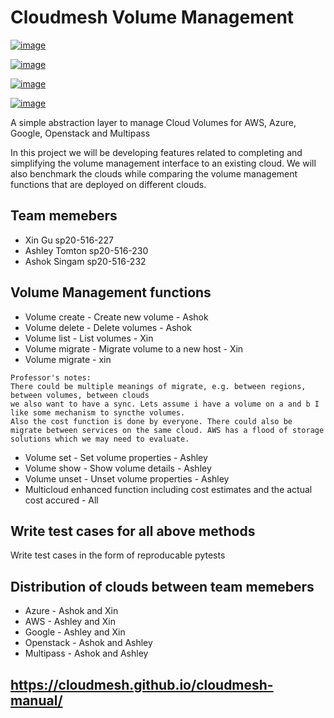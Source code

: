 # Cloudmesh Volume Management



[![image](https://img.shields.io/travis/TankerHQ/cloudmesh-volume.svg?branch=master)](https://travis-ci.org/TankerHQ/cloudmesn-volume)

[![image](https://img.shields.io/pypi/pyversions/cloudmesh-volume.svg)](https://pypi.org/project/cloudmesh-volume)

[![image](https://img.shields.io/pypi/v/cloudmesh-volume.svg)](https://pypi.org/project/cloudmesh-volume/)

[![image](https://img.shields.io/github/license/TankerHQ/python-cloudmesh-volume.svg)](https://github.com/TankerHQ/python-cloudmesh-volume/blob/master/LICENSE)

A simple abstraction layer to manage Cloud Volumes for AWS, Azure, Google, Openstack and Multipass

In this project we will be developing features related to completing and simplifying the volume management interface to an existing cloud. We will also benchmark the clouds while comparing the volume management functions that are deployed on different clouds.

## Team memebers

* Xin Gu sp20-516-227
* Ashley Tomton sp20-516-230
* Ashok Singam sp20-516-232


## Volume Management functions

* Volume create - Create new volume - Ashok
* Volume delete - Delete volumes - Ashok
* Volume list - List volumes - Xin
* Volume migrate - Migrate volume to a new host - Xin
* Volume migrate - xin
```
Professor's notes:
There could be multiple meanings of migrate, e.g. between regions, between volumes, between clouds
we also want to have a sync. Lets assume i have a volume on a and b I like some mechanism to syncthe volumes.
Also the cost function is done by everyone. There could also be migrate between services on the same cloud. AWS has a flood of storage solutions which we may need to evaluate.
```
* Volume set - Set volume properties - Ashley
* Volume show - Show volume details - Ashley
* Volume unset - Unset volume properties - Ashley
* Multicloud enhanced function including cost estimates and the actual cost accured - All

## Write test cases for all above methods

Write test cases in the form of reproducable pytests

## Distribution of clouds between team memebers

* Azure - Ashok and Xin
* AWS - Ashley and Xin
* Google - Ashley and Xin
* Openstack - Ashok and Ashley
* Multipass - Ashok and Ashley 
     
## <https://cloudmesh.github.io/cloudmesh-manual/>

